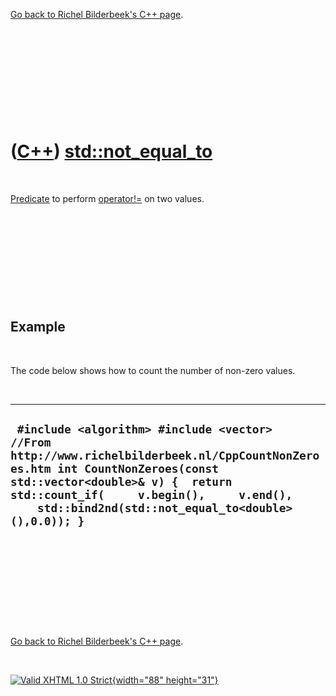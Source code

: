 

[Go back to Richel Bilderbeek's C++ page](Cpp.htm).

 

 

 

 

 

([C++](Cpp.htm)) [std::not\_equal\_to](CppNot_equal_to.htm)
===========================================================

 

[Predicate](CppPredicate.htm) to perform
[operator!=](CppOperatorNotEqual.htm) on two values.

 

 

 

 

 

Example
-------

 

The code below shows how to count the number of non-zero values.

 

  --------------------------------------------------------------------------------------------------------------------------------------------------------------------------------------------------------------------------------------------------------------------
  ` #include <algorithm> #include <vector>  //From http://www.richelbilderbeek.nl/CppCountNonZeroes.htm int CountNonZeroes(const std::vector<double>& v) {  return std::count_if(     v.begin(),     v.end(),     std::bind2nd(std::not_equal_to<double>(),0.0)); }`
  --------------------------------------------------------------------------------------------------------------------------------------------------------------------------------------------------------------------------------------------------------------------

 

 

 

 

 

[Go back to Richel Bilderbeek's C++ page](Cpp.htm).



 

[![Valid XHTML 1.0 Strict](valid-xhtml10.png){width="88"
height="31"}](http://validator.w3.org/check?uri=referer)
